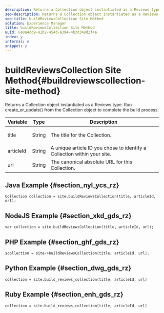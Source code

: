 ```yaml
---
description: Returns a Collection object instantiated as a Reviews type. Run create_or_update() from the Collection object to complete the build process.
seo-description: Returns a Collection object instantiated as a Reviews type. Run create_or_update() from the Collection object to complete the build process.
seo-title: buildReviewsCollection Site Method
solution: Experience Manager
title: buildReviewsCollection Site Method
uuid: 6a0a4cd9-91b2-454d-a394-4b3d349d2f4a
index: y
internal: n
snippet: y
---
```


# buildReviewsCollection Site Method{#buildreviewscollection-site-method}

Returns a Collection object instantiated as a Reviews type. Run create_or_update() from the Collection object to complete the build process.

<table id="properties_gq4_jyf_5y" class="simpletable properties" cellpadding="4" cellspacing="0"> 
 <thead class="prophead sthead"> 
  <th class="proptypehd"> Variable </th> 
  <th class="propvaluehd"> Type </th> 
  <th class="propdeschd"> Description </th> 
 </thead> 
 <tr class="property strow"> 
  <td class="proptype stentry"> <span class="varname"> title </span> </td> 
  <td class="propvalue stentry"> String </td> 
  <td class="propdesc stentry"> <p>The title for the Collection.</p> </td> 
 </tr> 
 <tr class="property strow"> 
  <td class="proptype stentry"> <span class="varname"> articleId </span> </td> 
  <td class="propvalue stentry"> String </td> 
  <td class="propdesc stentry"> A unique article ID you chose to identify a Collection within your site. </td> 
 </tr> 
 <tr class="property strow"> 
  <td class="proptype stentry"> <span class="varname"> url </span> </td> 
  <td class="propvalue stentry"> String </td> 
  <td class="propdesc stentry"> The canonical absolute URL for this Collection. </td> 
 </tr> 
</table>

## Java Example {#section_nyl_ycs_rz}

```
Collection collection = site.buildReviewsCollection(title, articleId, url); 

```

## NodeJS Example {#section_xkd_gds_rz}

```
var collection = site.buildReviewsCollection(title, articleId, url); 

```

## PHP Example {#section_ghf_gds_rz}

```
$collection = site->buildReviewsCollection(title, articleId, url); 

```

## Python Example {#section_dwg_gds_rz}

```
collection = site.build_reviews_collection(title, articleId, url) 

```

## Ruby Example {#section_enh_gds_rz}

```
collection = site.build_reviews_collection(title, articleId, url) 

```

